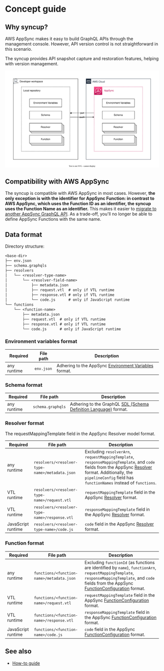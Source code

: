 # Concept guide

## Why syncup?

AWS AppSync makes it easy to build GraphQL APIs through the management console.
However, API version control is not straightforward in this scenario.

The syncup provides API snapshot capture and restoration features, helping with version management.

![concept](./images/concept.drawio.svg)

## Compatibility with AWS AppSync

The syncup is compatible with AWS AppSync in most cases.
However, **the only exception is with the identifier for AppSync Function: in contrast to AWS AppSync, which uses the Function ID as an identifier, the syncup uses the Function Name as an identifier.**
This makes it easier to [migrate to another AppSync GraphQL API](./how-to-guide.md#migrating-to-another-aws-appsync-graphql-api).
As a trade-off, you'll no longer be able to define AppSync Functions with the same name.

## Data format

Directory structure:

```text
<base-dir>
├── env.json
├── schema.graphqls
├── resolvers
│   └── <resolver-type-name>
│       └── <resolver-field-name>
│           ├── metadata.json
│           ├── request.vtl  # only if VTL runtime
│           ├── response.vtl # only if VTL runtime
│           └── code.js      # only if JavaScript runtime
└── functions
    └── <function-name>
        ├── metadata.json
        ├── request.vtl  # only if VTL runtime
        ├── response.vtl # only if VTL runtime
        └── code.js      # only if JavaScript runtime
```

### Environment variables format

| Required    | File path  | Description                                                                                                                                                                                         |
| ----------- | ---------- | --------------------------------------------------------------------------------------------------------------------------------------------------------------------------------------------------- |
| any runtime | `env.json` | Adhering to the AppSync [Environment Variables](https://github.com/aws/aws-sdk-go-v2/blob/be0accd6c6511b727d38cbe98489753e481d68b3/codegen/sdk-codegen/aws-models/appsync.json#L4357-L4390) format. |

### Schema format

| Required    | File path         | Description                                                                                           |
| ----------- | ----------------- | ----------------------------------------------------------------------------------------------------- |
| any runtime | `schema.graphqls` | Adhering to the GraphQL [SDL (Schema Definition Language)](https://graphql.org/learn/schema/) format. |

### Resolver format

The requestMappingTemplate field in the AppSync Resolver model format.

| Required           | File path                                      | Description                                                                                                                                                                                                                                                                                                                                                          |
| ------------------ | ---------------------------------------------- | -------------------------------------------------------------------------------------------------------------------------------------------------------------------------------------------------------------------------------------------------------------------------------------------------------------------------------------------------------------------- |
| any runtime        | `resolvers/<resolver-type-name>/metadata.json` | Excluding `resolverArn`, `requestMappingTemplate`, `responseMappingTemplate`, and `code` fields from the AppSync [Resolver](https://github.com/aws/aws-sdk-go-v2/blob/a894e2744856c667b35ae096c1a6a48e71f7c8c0/codegen/sdk-codegen/aws-models/appsync.json#L6664-L6747) format. Additionally, the `pipelineConfig` field has `functionNames` instead of `functions`. |
| VTL runtime        | `resolvers/<resolver-type-name>/request.vtl`   | `requestMappingTemplate` field in the AppSync [Resolver](https://github.com/aws/aws-sdk-go-v2/blob/a894e2744856c667b35ae096c1a6a48e71f7c8c0/codegen/sdk-codegen/aws-models/appsync.json#L6664-L6747) format.                                                                                                                                                         |
| VTL runtime        | `resolvers/<resolver-type-name>/response.vtl`  | `responseMappingTemplate` field in the AppSync [Resolver](https://github.com/aws/aws-sdk-go-v2/blob/a894e2744856c667b35ae096c1a6a48e71f7c8c0/codegen/sdk-codegen/aws-models/appsync.json#L6664-L6747) format.                                                                                                                                                        |
| JavaScript runtime | `resolvers/<resolver-type-name>/code.js`       | `code` field in the AppSync [Resolver](https://github.com/aws/aws-sdk-go-v2/blob/a894e2744856c667b35ae096c1a6a48e71f7c8c0/codegen/sdk-codegen/aws-models/appsync.json#L6664-L6747) format.                                                                                                                                                                           |

### Function format

| Required           | File path                                 | Description                                                                                                                                                                                                                                                                                                                                        |
| ------------------ | ----------------------------------------- | -------------------------------------------------------------------------------------------------------------------------------------------------------------------------------------------------------------------------------------------------------------------------------------------------------------------------------------------------- |
| any runtime        | `functions/<function-name>/metadata.json` | Excluding `functionId` (as functions are identified by `name`), `functionArn`, `requestMappingTemplate`, `responseMappingTemplate`, and `code` fields from the AppSync [FunctionConfiguration](https://github.com/aws/aws-sdk-go-v2/blob/a894e2744856c667b35ae096c1a6a48e71f7c8c0/codegen/sdk-codegen/aws-models/appsync.json#L4322-L4396) format. |
| VTL runtime        | `functions/<function-name>/request.vtl`   | `requestMappingTemplate` field in the AppSync [FunctionConfiguration](https://github.com/aws/aws-sdk-go-v2/blob/a894e2744856c667b35ae096c1a6a48e71f7c8c0/codegen/sdk-codegen/aws-models/appsync.json#L4322-L4396) format.                                                                                                                          |
| VTL runtime        | `functions/<function-name>/response.vtl`  | `responseMappingTemplate` field in the AppSync [FunctionConfiguration](https://github.com/aws/aws-sdk-go-v2/blob/a894e2744856c667b35ae096c1a6a48e71f7c8c0/codegen/sdk-codegen/aws-models/appsync.json#L4322-L4396) format.                                                                                                                         |
| JavaScript runtime | `functions/<function-name>/code.js`       | `code` field in the AppSync [FunctionConfiguration](https://github.com/aws/aws-sdk-go-v2/blob/a894e2744856c667b35ae096c1a6a48e71f7c8c0/codegen/sdk-codegen/aws-models/appsync.json#L4322-L4396) format.                                                                                                                                            |

## See also

- [How-to guide](./how-to-guide.md)
